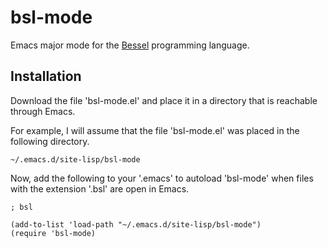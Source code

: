 bsl-mode
========

Emacs major mode for the [Bessel](http://github.com/jabolopes/bsl)
programming language.


Installation
------------

Download the file 'bsl-mode.el' and place it in a directory that is
reachable through Emacs.

For example, I will assume that the file 'bsl-mode.el' was placed in
the following directory.

    ~/.emacs.d/site-lisp/bsl-mode

Now, add the following to your '.emacs' to autoload 'bsl-mode' when
files with the extension '.bsl' are open in Emacs.

    ; bsl

    (add-to-list 'load-path "~/.emacs.d/site-lisp/bsl-mode")
    (require 'bsl-mode)